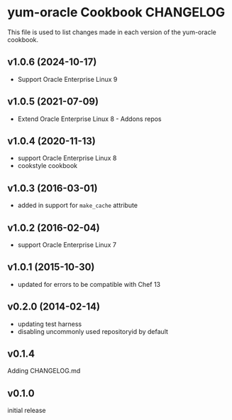 yum-oracle Cookbook CHANGELOG
======================
This file is used to list changes made in each version of the yum-oracle cookbook.

v1.0.6 (2024-10-17)
-------------------
- Support Oracle Enterprise Linux 9

v1.0.5 (2021-07-09)
-------------------
- Extend Oracle Enterprise Linux 8 - Addons repos

v1.0.4 (2020-11-13)
-------------------
- support Oracle Enterprise Linux 8
- cookstyle cookbook

v1.0.3 (2016-03-01)
-------------------
- added in support for `make_cache` attribute

v1.0.2 (2016-02-04)
-------------------
- support Oracle Enterprise Linux 7

v1.0.1 (2015-10-30)
-------------------
- updated for errors to be compatible with Chef 13

v0.2.0 (2014-02-14)
-------------------
- updating test harness
- disabling uncommonly used repositoryid by default

v0.1.4
------
Adding CHANGELOG.md


v0.1.0
------
initial release
